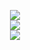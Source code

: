  <p align='center'>
  <img src="https://capsule-render.vercel.app/api?type=waving&color=0:2CD8D5,48:6B8DD6,100:8E37D7&height=300&section=header&text=Robokit&fontSize=120&fontColor=FFFFFF&animation=fadeIn&fontAlignY=38&desc=omni%20boat&descAlignY=51&descAlign=62&descSize=24"/>
  <br>
  <a href="https://github.com/rogy-AquaLab/omniboat_robokit/archive/refs/heads/main.zip" style="text-decoration:none">
    <img src="https://img.shields.io/badge/ダウンロードはこちら📥%20-%234f88d1.svg?style=for-the-badge&logoColor=black"/>
  </a>
  <br>
  <a href="https://rogy-AquaLab.github.io" style="color:#4FC08D;text-decoration:none;">
    <img src="https://img.shields.io/badge/詳細はこちら📝%20-%2349b383.svg?style=for-the-badge&logoColor=white"/>
  </a>
</p>
